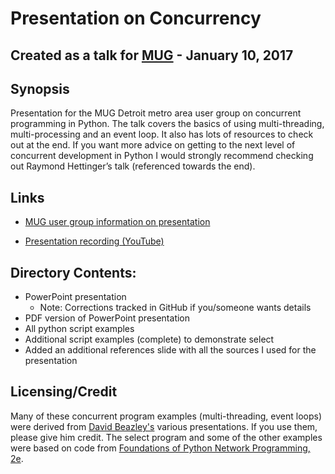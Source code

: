 # Presentation on Concurrency
## Created as a talk for [MUG](http://www.mug.org) - January 10, 2017

## Synopsis
Presentation for the MUG Detroit metro area user group on concurrent programming in Python.  The talk covers the basics of using multi-threading, multi-processing and an event loop.  It also has lots of resources to check out at the end.  If you want more advice on getting to the next level of concurrent development in Python I would strongly recommend checking out Raymond Hettinger’s talk (referenced towards the end).

## Links
* [MUG user group information on presentation](http://www.mug.org/2017/01/janary-10th-2017-mug-meeting/)

* [Presentation recording (YouTube)](http://www.youtube.com/watch?v=iD0WetGt68k)

## Directory Contents:
* PowerPoint presentation
    * Note:  Corrections tracked in GitHub if you/someone wants details
* PDF version of PowerPoint presentation
* All python script examples
* Additional script examples (complete) to demonstrate select
* Added an additional references slide with all the sources I used for the presentation

## Licensing/Credit
Many of these concurrent program examples (multi-threading, event loops) were derived from [David Beazley's](http://www.dabeaz.com/) various presentations.  If you use them, please give him credit.  The select program and some of the other examples were based on code from [Foundations of Python Network Programming, 2e](https://www.safaribooksonline.com/library/view/foundations-of-python/9781430230038/).
